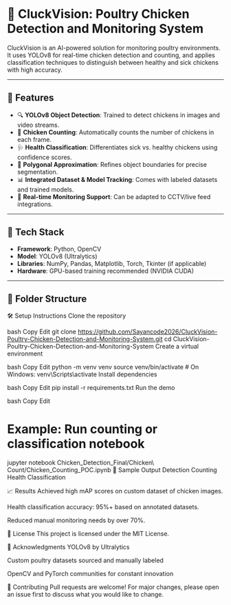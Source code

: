 # 🐔 CluckVision: Poultry Chicken Detection and Monitoring System

CluckVision is an AI-powered solution for monitoring poultry environments. It uses YOLOv8 for real-time chicken detection and counting, and applies classification techniques to distinguish between healthy and sick chickens with high accuracy.

---

## 🚀 Features

- 🔍 **YOLOv8 Object Detection**: Trained to detect chickens in images and video streams.
- 🧮 **Chicken Counting**: Automatically counts the number of chickens in each frame.
- 🩺 **Health Classification**: Differentiates sick vs. healthy chickens using confidence scores.
- 📐 **Polygonal Approximation**: Refines object boundaries for precise segmentation.
- 📊 **Integrated Dataset & Model Tracking**: Comes with labeled datasets and trained models.
- 🎥 **Real-time Monitoring Support**: Can be adapted to CCTV/live feed integrations.

---

## 🧠 Tech Stack

- **Framework**: Python, OpenCV
- **Model**: YOLOv8 (Ultralytics)
- **Libraries**: NumPy, Pandas, Matplotlib, Torch, Tkinter (if applicable)
- **Hardware**: GPU-based training recommended (NVIDIA CUDA)

---

## 📁 Folder Structure


🛠️ Setup Instructions
Clone the repository

bash
Copy
Edit
git clone https://github.com/Sayancode2026/CluckVision-Poultry-Chicken-Detection-and-Monitoring-System.git
cd CluckVision-Poultry-Chicken-Detection-and-Monitoring-System
Create a virtual environment

bash
Copy
Edit
python -m venv venv
source venv/bin/activate  # On Windows: venv\Scripts\activate
Install dependencies

bash
Copy
Edit
pip install -r requirements.txt
Run the demo

bash
Copy
Edit
# Example: Run counting or classification notebook
jupyter notebook Chicken_Detection_Final/Chicken\ Count/Chicken_Counting_POC.ipynb
📸 Sample Output
Detection	Counting	Health Classification

📈 Results
Achieved high mAP scores on custom dataset of chicken images.

Health classification accuracy: 95%+ based on annotated datasets.

Reduced manual monitoring needs by over 70%.

📄 License
This project is licensed under the MIT License.

🙌 Acknowledgments
YOLOv8 by Ultralytics

Custom poultry datasets sourced and manually labeled

OpenCV and PyTorch communities for constant innovation

🤝 Contributing
Pull requests are welcome! For major changes, please open an issue first to discuss what you would like to change.
